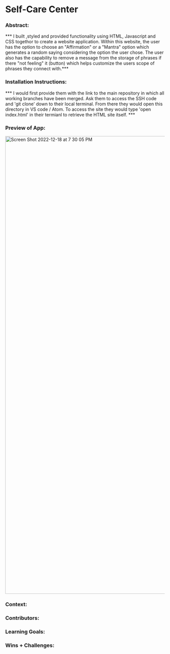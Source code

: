 # Self-Care Center 

### Abstract:
[//]: <> (Briefly describe what you built and its features. What problem is the app solving? How does this application solve that problem?)

*** I built ,styled and provided functionality using HTML, Javascript and CSS togethor to create a website application. Within this website, the user has the option to choose an "Affirmation" or a "Mantra" option which generates a random saying considering the option the user chose. The user also has the capability to remove a message from the storage of phrases if there "not feeling" it (button) which helps customize the users scope of phrases they connect with.***

### Installation Instructions:
[//]: <> (What steps does a person have to take to get your app cloned down and running?)

*** I would first provide them with the link to the main repository in which all working branches have been merged. Ask them to access the SSH code and 'git clone' down to their local terminal. From there they would open this directory in VS code / Atom. To access the site they would type  'open index.html' in their termianl to retrieve the HTML site itself. ***

### Preview of App:
[//]: <> (Provide ONE gif or screenshot of your application - choose the "coolest" piece of functionality to show off.)

<img width="1440" alt="Screen Shot 2022-12-18 at 7 30 05 PM" src="https://user-images.githubusercontent.com/76410246/208336425-b7a5c58c-8996-4e2f-af4b-cd9f70bd5a55.png">

### Context:
[//]: <> (Give some context for the project here. How long did you have to work on it? How far into the Turing program are you?)

### Contributors:
[//]: <> (Who worked on this application? Link to their GitHubs.)

### Learning Goals:
[//]: <> (What were the learning goals of this project? What tech did you work with?)

### Wins + Challenges:
[//]: <> (What are 2-3 wins you have from this project? What were some challenges you faced - and how did you get over them?)
